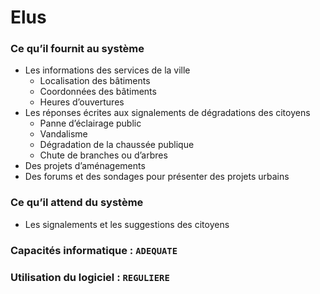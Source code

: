 # Elus

### Ce qu’il fournit au système
- Les informations des services de la ville
  - Localisation des bâtiments
  - Coordonnées des bâtiments
  - Heures d’ouvertures
- Les réponses écrites aux signalements de dégradations des citoyens
  - Panne d’éclairage public
  - Vandalisme
  - Dégradation de la chaussée publique
  - Chute de branches ou d’arbres
- Des projets d’aménagements
- Des forums et des sondages pour présenter des projets urbains

### Ce qu’il attend du système
- Les signalements et les suggestions des citoyens

### Capacités informatique : ``` ADEQUATE ```

### Utilisation du logiciel : ``` REGULIERE ```

